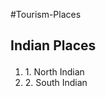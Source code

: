 #Tourism-Places
## <p>Indian Places</p>
<ol>
  <li>1. North Indian</li>
  <li>2. South Indian</li>
</ol>
